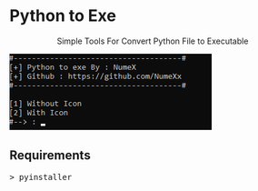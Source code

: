 # Python to Exe
<p><center>Simple Tools For Convert Python File to Executable</center><p>
<a target="_blank" rel="noopener noreferrer" href="https://raw.githubusercontent.com/NumeXx/Py-to-exe/main/ss.png"><img src="https://raw.githubusercontent.com/NumeXx/Py-to-exe/main/ss.png" border="0" data-canonical-src="https://raw.githubusercontent.com/NumeXx/Py-to-exe/main/ss.png" style="max-width:100%;"></a>

<h2>Requirements</h2>
<pre>
<span class="pl-k">&gt;</span> pyinstaller
</pre>
